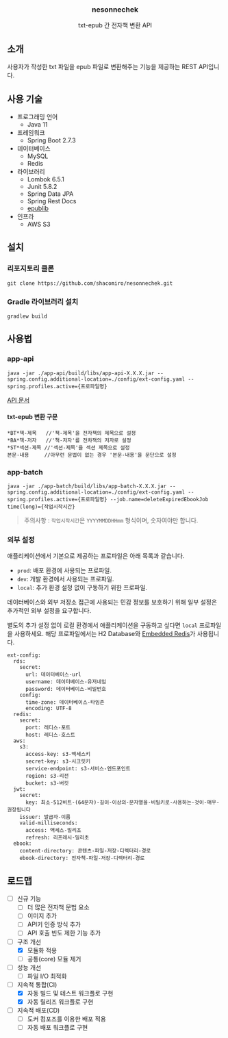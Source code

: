 ### <center>nesonnechek</center>

<center>txt-epub 간 전자책 변환 API</center>

## 소개

사용자가 작성한 txt 파일을 epub 파일로 변환해주는 기능을 제공하는 REST API입니다.

## 사용 기술

-   프로그래밍 언어
    -   Java 11
-   프레임워크
    -   Spring Boot 2.7.3
-   데이터베이스
    -   MySQL
    -   Redis
-   라이브러리
    -   Lombok 6.5.1
    -   Junit 5.8.2
    -   Spring Data JPA
    -   Spring Rest Docs
    -   [epublib](https://github.com/psiegman/epublib)
-   인프라
    -   AWS S3

## 설치

### 리포지토리 클론

```
git clone https://github.com/shacomiro/nesonnechek.git
```

### Gradle 라이브러리 설치

```
gradlew build
```

## 사용법

### app-api

```
java -jar ./app-api/build/libs/app-api-X.X.X.jar --spring.config.additional-location=./config/ext-config.yaml --spring.profiles.active={프로파일명}
```

[API 문서](./index.md)

#### txt-epub 변환 구문

```
*BT*책-제목   //'책-제목'을 전자책의 제목으로 설정
*BA*책-저자   //'책-저자'를 전차잭의 저자로 설정
*ST*섹션-제목 //'섹션-제목'을 섹션 제목으로 설정
본문-내용     //아무런 문법이 없는 경우 '본문-내용'을 문단으로 설정
```

### app-batch

```
java -jar ./app-batch/build/libs/app-batch-X.X.X.jar --spring.config.additional-location=./config/ext-config.yaml --spring.profiles.active={프로파일명} --job.name=deleteExpiredEbookJob time(long)={작업시작시간}
```

> 주의사항 : `작업시작시간`은 `YYYYMMDDHHmm` 형식이며, 숫자여야만 합니다.

### 외부 설정

애플리케이션에서 기본으로 제공하는 프로파일은 아래 목록과 같습니다.

-   `prod`: 배포 환경에 사용되는 프로파일.
-   `dev`: 개발 환경에서 사용되는 프로파일.
-   `local`: 추가 환경 설정 없이 구동하기 위한 프로파일.

데이터베이스와 외부 저장소 접근에 사용되는 민감 정보를 보호하기 위해 일부 설정은 추가적인 외부 설정을 요구합니다.

별도의 추가 설정 없이 로컬 환경에서 애플리케이션을 구동하고 싶다면 `local` 프로파일을 사용하세요. 해당 프로파일에서는 H2 Database와 [Embedded Redis](https://github.com/ozimov/embedded-redis)가 사용됩니다.

```
ext-config:
  rds:
    secret:
      url: 데이터베이스-url
      username: 데이터베이스-유저네임
      password: 데이터베이스-비밀번호
    config:
      time-zone: 데이터베이스-타임존
      encoding: UTF-8
  redis:
    secret:
      port: 레디스-포트
      host: 레디스-호스트
  aws:
    s3:
      access-key: s3-엑세스키
      secret-key: s3-시크릿키
      service-endpoint: s3-서비스-엔드포인트
      region: s3-리전
      bucket: s3-버킷
  jwt:
    secret:
      key: 최소-512비트-(64문자)-길이-이상의-문자열을-비밀키로-사용하는-것이-매우-권장됩니다
    issuer: 발급자-이름
    valid-milliseconds:
      access: 액세스-밀리초
      refresh: 리프레시-밀리초
  ebook:
    content-directory: 콘텐츠-파일-저장-디렉터리-경로
    ebook-directory: 전자책-파일-저장-디렉터리-경로
```

## 로드맵

-   [ ] 신규 기능
    -   [ ] 더 많은 전자책 문법 요소
    -   [ ] 이미지 추가
    -   [ ] API키 인증 방식 추가
    -   [ ] API 호출 빈도 제한 기능 추가
-   [ ] 구조 개선
    -   [x] 모듈화 적용
    -   [ ] 공통(core) 모듈 제거
-   [ ] 성능 개선
    -   [ ] 파일 I/O 최적화
-   [ ] 지속적 통합(CI)
    -   [x] 자동 빌드 및 테스트 워크플로 구현
    -   [x] 자동 릴리즈 워크플로 구현
-   [ ] 지속적 배포(CD)
    -   [ ] 도커 컴포즈를 이용한 배포 적용
    -   [ ] 자동 배포 워크플로 구현
